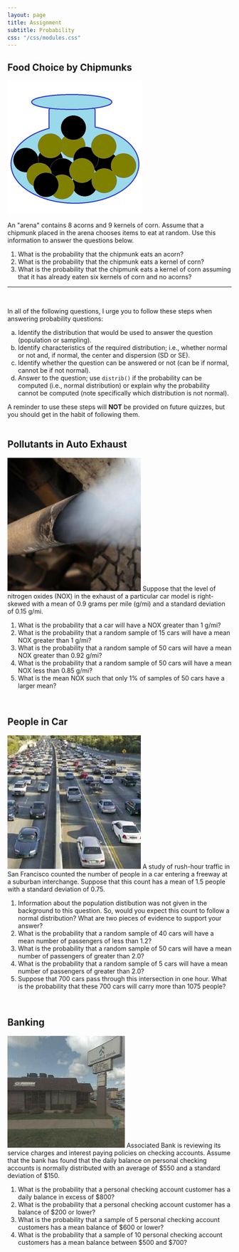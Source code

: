 ```yaml
---
layout: page
title: Assignment
subtitle: Probability
css: "/css/modules.css"
---
```


## Food Choice by Chipmunks
<img src="zimgs/urn.png" alt="Urn" class="img-right">

An "arena" contains 8 acorns and 9 kernels of corn. Assume that a chipmunk placed in the arena chooses items to eat at random. Use this information to answer the questions below.

1. What is the probability that the chipmunk eats an acorn?
1. What is the probability that the chipmunk eats a kernel of corn?
1. What is the probability that the chipmunk eats a kernel of corn assuming that it has already eaten six kernels of corn and no acorns?

----

&nbsp;

<div class="alert alert-success">
In all of the following questions, I urge you to follow these steps when answering probability questions:
<ol type="a">
  <li>Identify the distribution that would be used to answer the question (population or sampling).</li>
  <li>Identify characteristics of the required distribution; i.e., whether normal or not and, if normal, the center and dispersion (SD or SE).</li>
  <li>Identify whether the question can be answered or not (can be if normal, cannot be if not normal).</li>
  <li>Answer to the question; use <code>distrib()</code> if the probability can be computed (i.e., normal distribution) or explain why the probability cannot be computed (note specifically which distribution is not normal).</li>
</ol>
A reminder to use these steps will <strong>NOT</strong> be provided on future quizzes, but you should get in the habit of following them.
</div>

<br>

## Pollutants in Auto Exhaust
<img src="zimgs/exhaust.jpg" alt="Exhaust" class="img-right">
Suppose that the level of nitrogen oxides (NOX) in the exhaust of a particular car model is right-skewed with a mean of 0.9 grams per mile (g/mi) and a standard deviation of 0.15 g/mi.

1. What is the probability that a car will have a NOX greater than 1 g/mi?
1. What is the probability that a random sample of 15 cars will have a mean NOX greater than 1 g/mi?
1. What is the probability that a random sample of 50 cars will have a mean NOX greater than 0.92 g/mi?
1. What is the probability that a random sample of 50 cars will have a mean NOX less than 0.85 g/mi?
1. What is the mean NOX such that only 1% of samples of 50 cars have a larger mean?

<br>

## People in Car
<img src="zimgs/carpooling.jpg" alt="car pooling" class="img-right">
A study of rush-hour traffic in San Francisco counted the number of people in a car entering a freeway at a suburban interchange. Suppose that this count has a mean of 1.5 people with a standard deviation of 0.75.

1. Information about the population distibution was not given in the background to this question. So, would you expect this count to follow a normal distribution? What are two pieces of evidence to support your answer?
1. What is the probability that a random sample of 40 cars will have a mean number of passengers of less than 1.2?
1. What is the probability that a random sample of 50 cars will have a mean number of passengers of greater than 2.0?
1. What is the probability that a random sample of 5 cars will have a mean number of passengers of greater than 2.0?
1. Suppose that 700 cars pass through this intersection in one hour. What is the probability that these 700 cars will carry more than 1075 people?

<br>

## Banking
<img src="zimgs/associated-bank.jpg" alt="Associated Bank" class="img-right">
Associated Bank is reviewing its service charges and interest paying policies on checking accounts. Assume that the bank has found that the daily balance on personal checking accounts is normally distributed with an average of $550 and a standard deviation of $150.

1. What is the probability that a personal checking account customer has a daily balance in excess of $800?
1. What is the probability that a personal checking account customer has a balance of $200 or lower?
1. What is the probability that a sample of 5 personal checking account customers has a mean balance of $600 or lower?
1. What is the probability that a sample of 10 personal checking account customers has a mean balance between $500 and $700?
